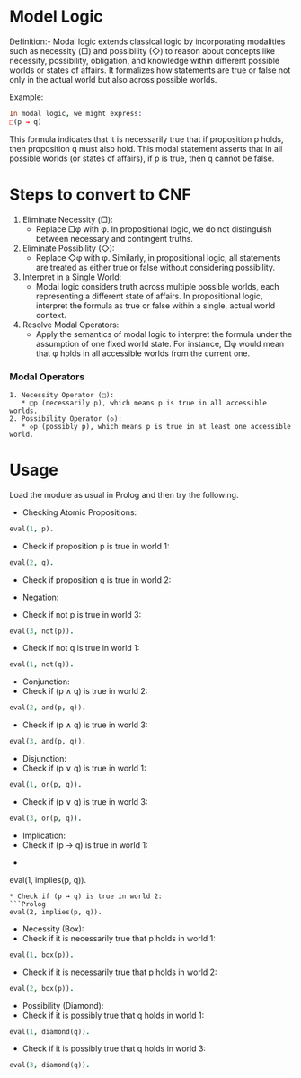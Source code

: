 # Model Logic
Definition:-
Modal logic extends classical logic by incorporating modalities such as necessity (□) and possibility (◇) to reason about concepts like necessity, possibility, obligation, and knowledge within different possible worlds or states of affairs. It formalizes how statements are true or false not only in the actual world but also across possible worlds.

Example:
```Prolog
In modal logic, we might express:
□(p → q)
```
This formula indicates that it is necessarily true that if proposition p holds, then proposition q must also hold. This modal statement asserts that in all possible worlds (or states of affairs), if p is true, then q cannot be false.
# Steps to convert to CNF
1. Eliminate Necessity (□):
   * Replace □φ with φ. In propositional logic, we do not distinguish between necessary and contingent truths.
2. Eliminate Possibility (◇):
   * Replace ◇φ with φ. Similarly, in propositional logic, all statements are treated as either true or false without considering possibility.
3. Interpret in a Single World:
   * Modal logic considers truth across multiple possible worlds, each representing a different state of affairs. In propositional logic, interpret the formula as true or false within a single, actual world context.
4. Resolve Modal Operators:
   * Apply the semantics of modal logic to interpret the formula under the assumption of one fixed world state. For instance, □φ would mean that φ holds in all accessible worlds from the current one.
### Modal Operators
    1. Necessity Operator (□):
       * □p (necessarily p), which means p is true in all accessible worlds.
    2. Possibility Operator (◇):
       * ◇p (possibly p), which means p is true in at least one accessible world.
# Usage
Load the module as usual in Prolog and then try the following.

* Checking Atomic Propositions:
```Prolog
eval(1, p).
```
* Check if proposition p is true in world 1:
```Prolog
eval(2, q).
```
* Check if proposition q is true in world 2:

* Negation:
* Check if not p is true in world 3:
```Prolog
eval(3, not(p)).
```
* Check if not q is true in world 1:
```Prolog
eval(1, not(q)).
```

* Conjunction:
* Check if (p ∧ q) is true in world 2:
```Prolog
eval(2, and(p, q)).
```
* Check if (p ∧ q) is true in world 3:
```Prolog
eval(3, and(p, q)).
```

* Disjunction:
* Check if (p ∨ q) is true in world 1:
```Prolog
eval(1, or(p, q)).
```
* Check if (p ∨ q) is true in world 3:
```Prolog
eval(3, or(p, q)).
```

* Implication:
* Check if (p → q) is true in world 1:
* ```Prolog
eval(1, implies(p, q)).
```
* Check if (p → q) is true in world 2:
```Prolog
eval(2, implies(p, q)).
```

* Necessity (Box):
* Check if it is necessarily true that p holds in world 1:
```Prolog
eval(1, box(p)).
```
* Check if it is necessarily true that p holds in world 2:
```Prolog
eval(2, box(p)).
```

* Possibility (Diamond):
* Check if it is possibly true that q holds in world 1:
```Prolog
eval(1, diamond(q)).
```
* Check if it is possibly true that q holds in world 3:
```Prolog
eval(3, diamond(q)).
```
